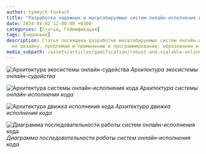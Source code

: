 ```yaml
---
author: tyomych-tovkach
title: "Разработка надежных и масштабируемых систем онлайн-исполнения кода"
date: 2024-08-02 12:00:00 +0300
categories: [Статьи, Геймификация]
tags: [черновик]
description: Статья посвящена разработке масштабируемых систем онлайн-исполнения кода,
  их дизайну, проблемам и применению в программировании, образовании и рекрутинге.
media_subpath: /assets/articles/gamification/robust-and-scalable-online-code-execution-system/
---
```


![Архитектура экосистемы онлайн-судейства](online-code-judging-ecosystem-architecture.png)
_Архитектура экосистемы онлайн-судейства_

![Архитектура системы онлайн-исполнения кода](online-code-execution-system-architecture.png)
_Архитектура системы онлайн-исполнения кода_

![Архитектура движка исполнения кода](code-execution-engine-architecture.png)
_Архитектура движка исполнения кода_

![Диаграмма последовательности работы систем онлайн-исполнения кода](online-code-execution-system-sequence-diagram.png)
_Диаграмма последовательности работы систем онлайн-исполнения кода_
